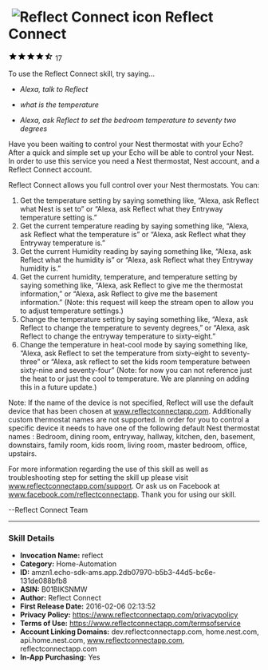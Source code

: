 # &nbsp;<img src="https://github.com/dale3h/alexa-skills-list/raw/master/skills/reflect-connect/B01BIKSNMW/app_icon" alt="Reflect Connect icon" width="36"> Reflect Connect
![4.1 stars](../../../images/ic_star_black_18dp_1x.png)![4.1 stars](../../../images/ic_star_black_18dp_1x.png)![4.1 stars](../../../images/ic_star_black_18dp_1x.png)![4.1 stars](../../../images/ic_star_black_18dp_1x.png)![4.1 stars](../../../images/ic_star_half_black_18dp_1x.png) 17

To use the Reflect Connect skill, try saying...

* *Alexa, talk to Reflect*

* *what is the temperature*

* *Alexa, ask Reflect to set the bedroom temperature to seventy two degrees*

Have you been waiting to control your Nest thermostat with your Echo? After a quick and simple set up your Echo will be able to control your Nest. In order to use this service you need a Nest thermostat, Nest account, and a Reflect Connect account.

Reflect Connect allows you full control over your Nest thermostats. You can:
1.	Get the temperature setting by saying something like, “Alexa,  ask Reflect what Nest is set to” or “Alexa, ask Reflect what they Entryway temperature setting is.”
2.	Get the current temperature reading by saying something like, “Alexa,  ask Reflect what the temperature is” or “Alexa, ask Reflect what they Entryway temperature is.”
3.	Get the current Humidity reading by saying something like, “Alexa,  ask Reflect what the humidity is” or “Alexa, ask Reflect what they Entryway humidity is.”
4.	Get the current humidity, temperature, and temperature setting by saying something like, “Alexa, ask Reflect to give me the thermostat information,” or “Alexa, ask Reflect to give me the basement information.” (Note: this request will keep the stream open to allow you to adjust temperature settings.)
5.	Change the temperature setting by saying something like, “Alexa, ask Reflect to change the temperature to seventy degrees,” or “Alexa, ask Reflect to change the entryway temperature to sixty-eight.”
6.	Change the temperature in heat-cool mode by saying something like, “Alexa, ask Reflect to set the temperature from sixty-eight to seventy-three” or “Alexa, ask reflect to set the kids room temperature between sixty-nine and seventy-four” (Note: for now you can not reference just the heat to or just the cool to temperature. We are planning on adding this in a future update.)

Note: If the name of the device is not specified, Reflect will use the default device that has been chosen at www.reflectconnectapp.com. Additionally custom thermostat names are not supported. In order for you to control a specific device it needs to have one of the following default Nest thermostat names : Bedroom, dining room, entryway, hallway, kitchen, den, basement, downstairs, family room, kids room, living room, master bedroom, office, upstairs.

For more information regarding the use of this skill as well as troubleshooting step for setting the skill up please visit www.reflectconnectapp.com/support. Or ask us on Facebook at www.facebook.com/reflectconnectapp. Thank you for using our skill. 

--Reflect Connect Team

***

### Skill Details

* **Invocation Name:** reflect
* **Category:** Home-Automation
* **ID:** amzn1.echo-sdk-ams.app.2db07970-b5b3-44d5-bc6e-131de088bfb8
* **ASIN:** B01BIKSNMW
* **Author:** Reflect Connect
* **First Release Date:** 2016-02-06 02:13:52
* **Privacy Policy:** https://www.reflectconnectapp.com/privacypolicy
* **Terms of Use:** https://www.reflectconnectapp.com/termsofservice
* **Account Linking Domains:** dev.reflectconnectapp.com, home.nest.com, api.home.nest.com, www.reflectconnectapp.com, reflectconnectapp.com
* **In-App Purchasing:** Yes
